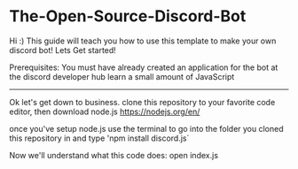 # The-Open-Source-Discord-Bot
Hi :) This guide will teach you how to use this template to make your own discord bot! Lets Get started!

Prerequisites:
You must have already created an application for the bot at the discord developer hub
learn a small amount of JavaScript
_____________________________________________________________________________________________________________________

Ok let's get down to business. clone this repository to your favorite code editor, then download node.js https://nodejs.org/en/

once you've setup node.js use the terminal to go into the folder you cloned this repository in and type 'npm install discord.js`

Now we'll understand what this code does:
open index.js
